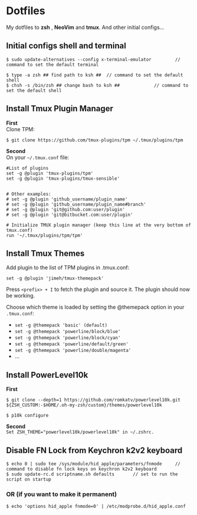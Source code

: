 # Dotfiles 
My dotfiles to **zsh** , **NeoVim** and **tmux**. And other initial configs...

## Initial configs shell and terminal

```
$ sudo update-alternatives --config x-terminal-emulator         // command to set the default terminal
```

```
$ type -a zsh ## find path to ksh ##  // command to set the default shell
$ chsh -s /bin/zsh ## change bash to ksh ##             // command to set the default shell
```

## Install Tmux Plugin Manager

**First**  
Clone TPM:
```
$ git clone https://github.com/tmux-plugins/tpm ~/.tmux/plugins/tpm
```

**Second**  
On your ```~/.tmux.conf``` file:
```
#List of plugins
set -g @plugin 'tmux-plugins/tpm'
set -g @plugin 'tmux-plugins/tmux-sensible'


# Other examples:
# set -g @plugin 'github_username/plugin_name'
# set -g @plugin 'github_username/plugin_name#branch'
# set -g @plugin 'git@github.com:user/plugin'
# set -g @plugin 'git@bitbucket.com:user/plugin'

# Initialize TMUX plugin manager (keep this line at the very bottom of tmux.conf)
run '~/.tmux/plugins/tpm/tpm'
```

## Install Tmux Themes

Add plugin to the list of TPM plugins in .tmux.conf:
```
set -g @plugin 'jimeh/tmux-themepack'
```

Press  ```<prefix> + I```  to fetch the plugin and source it. The plugin should now be working.

Choose which theme is loaded by setting the @themepack option in your ```.tmux.conf```:

- ```set -g @themepack 'basic' (default)```
- ```set -g @themepack 'powerline/block/blue'```
- ```set -g @themepack 'powerline/block/cyan'```
- ```set -g @themepack 'powerline/default/green'```
- ```set -g @themepack 'powerline/double/magenta'```
- ...



## Install PowerLevel10k

**First**  

```
$ git clone --depth=1 https://github.com/romkatv/powerlevel10k.git ${ZSH_CUSTOM:-$HOME/.oh-my-zsh/custom}/themes/powerlevel10k

$ p10k configure
```

**Second**  
```Set ZSH_THEME="powerlevel10k/powerlevel10k" in ~/.zshrc.```





## Disable FN Lock from  Keychron k2v2 keyboard 

```
$ echo 0 | sudo tee /sys/module/hid_apple/parameters/fnmode     // command to disable fn lock keys on keychron k2v2 keyboard
$ sudo update-rc.d scriptname.sh defaults       // set to run the script on startup
```
### OR (if you want to make it permanent)
```
$ echo 'options hid_apple fnmode=0' | /etc/modprobe.d/hid_apple.conf
```
